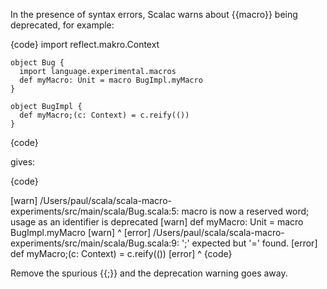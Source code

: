 In the presence of syntax errors, Scalac warns about {{macro}} being deprecated, for example:

{code}
    import reflect.makro.Context
    
    object Bug {
      import language.experimental.macros
      def myMacro: Unit = macro BugImpl.myMacro
    }
    
    object BugImpl {
      def myMacro;(c: Context) = c.reify(())
    }
{code}

gives:

{code}

[warn] /Users/paul/scala/scala-macro-experiments/src/main/scala/Bug.scala:5: macro is now a reserved word; usage as an identifier is deprecated
[warn]   def myMacro: Unit = macro BugImpl.myMacro
[warn]                       ^
[error] /Users/paul/scala/scala-macro-experiments/src/main/scala/Bug.scala:9: ';' expected but '=' found.
[error]   def myMacro;(c: Context) = c.reify(())
[error]                            ^
{code}

Remove the spurious {{;}} and the deprecation warning goes away.
